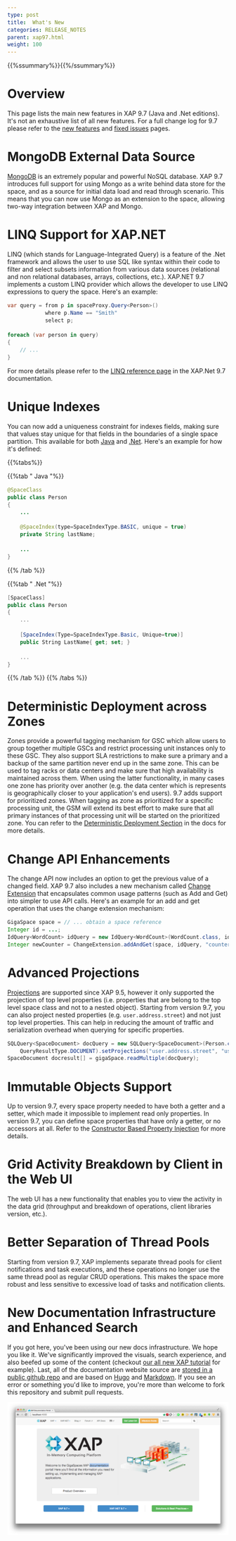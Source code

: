 ```yaml
---
type: post
title:  What's New
categories: RELEASE_NOTES
parent: xap97.html
weight: 100
---
```


{{%ssummary%}}{{%/ssummary%}}

# Overview

This page lists the main new features in XAP 9.7 (Java and .Net editions). It's not an exhaustive list of all new features. For a full change log for 9.7 please refer to the [new features](97new-features.html) and [fixed issues](97new-features.html) pages. 

# MongoDB External Data Source

[MongoDB](http://www.mongodb.org) is an extremely popular and powerful NoSQL database. XAP 9.7 introduces full support for using Mongo as a write behind data store for the space, and as a source for initial data load and read through scenario. This means that you can now use Mongo as an extension to the space, allowing two-way integration between XAP and Mongo.

# LINQ Support for XAP.NET 

LINQ (which stands for Language-Integrated Query) is a feature of the .Net framework and allows the user to use SQL like syntax within their code to filter and select subsets information from various data sources (relational and non relational databases, arrays, collections, etc.). XAP.NET 9.7 implements a custom LINQ provider which allows the developer to use LINQ expressions to query the space. Here's an example:


```csharp
var query = from p in spaceProxy.Query<Person>() 
            where p.Name == "Smith" 
            select p; 

foreach (var person in query) 
{ 
    // ... 
} 
```

For more details please refer to the [LINQ reference page](/xap97net/query-linq.html) in the XAP.Net 9.7 documentation.

# Unique Indexes 

You can now add a uniqueness constraint for indexes fields, making sure that values stay unique for that fields in the boundaries of a single space partition. This available for both [Java](/xap97/indexing.html#unique-index) and [.Net](/xap97net/indexing-unique.html). Here's an example for how it's defined:

{{%tabs%}}

{{%tab "  Java "%}}

```java
@SpaceClass
public class Person
{
    ...

    @SpaceIndex(type=SpaceIndexType.BASIC, unique = true)
    private String lastName;

    ...
}
```
{{% /tab %}}

{{%tab "  .Net "%}}

```csharp
[SpaceClass]
public class Person
{
    ...

    [SpaceIndex(Type=SpaceIndexType.Basic, Unique=true)]
    public String LastName{ get; set; }

    ...
}

```
{{% /tab %}}
{{% /tabs %}}

# Deterministic Deployment across Zones 

Zones provide a powerful tagging mechanism for GSC which allow users to group together multiple GSCs and restrict processing unit instances only to these GSC. They also support SLA restrictions to make sure a primary and a backup of the same partition never end up in the same zone. This can be used to tag racks or data centers and make sure that high availability is maintained across them. When using the latter functionality, in many cases one zone has priority over another (e.g. the data center which is represents is geographically closer to your application's end users). 9.7 adds support for prioritized zones. When tagging as zone as prioritized for a specific processing unit, the GSM will extend its best effort to make sure that all primary instances of that processing unit will be started on the prioritized zone. You can refer to the [Deterministic Deployment Section](/xap97/configuring-the-processing-unit-sla.html#deterministic-deployment) in the docs for more details.

# Change API Enhancements
The change API now includes an option to get the previous value of a changed field. XAP 9.7 also includes a new mechanism called [Change Extension](/xap97/change-api.html) that encapsulates common usage patterns (such as Add and Get) into simpler to use API calls. Here's an example for an add and get operation that uses the change extension mechanism:


```java
GigaSpace space = // ... obtain a space reference
Integer id = ...;
IdQuery<WordCount> idQuery = new IdQuery<WordCount>(WordCount.class, id, routing);
Integer newCounter = ChangeExtension.addAndGet(space, idQuery, "counter", 1);
```

# Advanced Projections 

[Projections](/xap97/query-partial-results.html) are supported since XAP 9.5, however it only supported the projection of top level properties (i.e. properties that are belong to the top level space class and not to a nested object). Starting from version 9.7, you can also project nested properties (e.g. `user.address.street`) and not just top level properties. This can help in reducing the amount of traffic and serialization overhead when querying for specific properties.


```java
SQLQuery<SpaceDocument> docQuery = new SQLQuery<SpaceDocument>(Person.class.getName() ,"",
	QueryResultType.DOCUMENT).setProjections("user.address.street", "user.address.zipCode");
SpaceDocument docresult[] = gigaSpace.readMultiple(docQuery);
```

# Immutable Objects Support

Up to version 9.7, every space property needed to have both a getter and a setter, which made it impossible to implement read only properties. In version 9.7, you can define space properties that have only a getter, or no accessors at all. Refer to the [Constructor Based Property Injection](/xap97/modeling-your-data.html) for more details.

# Grid Activity Breakdown by Client in the Web UI

The web UI has a new functionality that enables you to view the activity in the data grid (throughput and breakdown of operations, client libraries version, etc.).

# Better Separation of Thread Pools 

Starting from version 9.7, XAP implements separate thread pools for client notifications and task executions, and these operations no longer use the same thread pool as regular CRUD operations. This makes the space more robust and less sensitive to excessive load of tasks and notification clients.

# New Documentation Infrastructure and Enhanced Search 

If you got here, you've been using our new docs infrastructure. We hope you like it. We've significantly improved the visuals, search experience, and also beefed up some of the content (checkout [our all new XAP tutorial](/xap97/java-home.html) for example). Last, all of the documentation website source are [stored in a public github repo](http://github.com/gigaspaces/xap-docs) and are based on [Hugo](http://gohugo.io) and [Markdown](http://daringfireball.net/projects/markdown/). If you see an error or something you'd like to improve, you're more than welcome to fork this repository and submit pull requests.

![New Docs](/attachment_files/new-docs.png)




